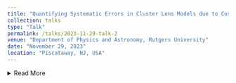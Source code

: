 ```yaml
---
title: "Quantifying Systematic Errors in Cluster Lens Models due to Cosmological Large-Scale Structures"
collection: talks
type: "Talk"
permalink: /talks/2023-11-29-talk-2
venue: "Department of Physics and Astronomy, Rutgers University"
date: "November 29, 2023"
location: "Piscataway, NJ, USA"
---
```


<details>
<summary>Read More</summary>
Talk given to first- and second-year physics and astronomy majors during the Rutgers University Society of Physics Students' Winter Research Symposium. I presented key findings from my research on systematic errors in galaxy cluster lens models due to cosmological large-scale structures. 
</details>

